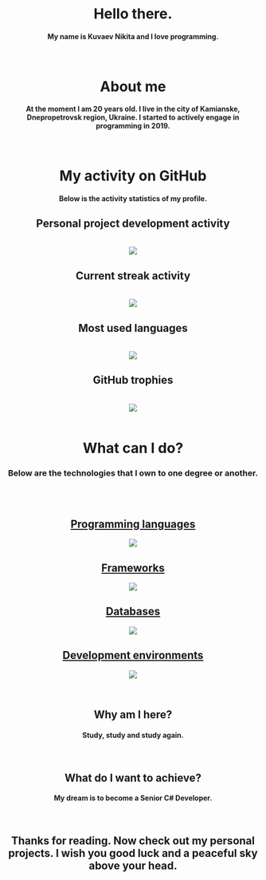 <div align="center">
  <h1>Hello there.</h1>
  <h4>My name is Kuvaev Nikita and I love programming.</h4>
  </br>
  <h1>About me</h1>
  <h4>At the moment I am 20 years old. I live in the city of Kamianske, Dnepropetrovsk region, Ukraine. I started to actively engage in programming in 2019.</h4>
  </br>
  <h1>My activity on GitHub</h1>
  <h4>Below is the activity statistics of my profile.</h4>
  <h2>Personal project development activity</h2>
  <br/>
  <img align="center" src="https://github-readme-stats.vercel.app/api?username=Kuvaev-dev&show_icons=true&include_all_commits=true&theme=radical"/>
  <br/>
  <h2>Current streak activity</h2>
  <br/>
  <img align="center" src="https://streak-stats.demolab.com/?user=Kuvaev-dev&theme=radical"/>
  <br/>
  <h2>Most used languages</h2>
  <br/>
  <img align="center" src="https://github-readme-stats.vercel.app/api/top-langs/?username=Kuvaev-dev&layout=compact&theme=radical"/>
  <br/>
  <h2>GitHub trophies</h2>
  <br/>
  <img align="center" src="https://github-profile-trophy.vercel.app/?username=Kuvaev-dev&no-frame=true&no-bg=true&theme=radical"/>
  <br/>
  <br/>
  <h1>What can I do?</h1>
  <h3>Below are the technologies that I own to one degree or another.</h3>
  <br/>
  <br/>
  <p align="center">
    <a href="https://skillicons.dev">
      <h2>Programming languages</h2>
      <img src="https://skillicons.dev/icons?i=cpp,cs,html,css,js,php,dart,java,ts" />
      <h2>Frameworks</h2>
      <img src="https://skillicons.dev/icons?i=angular,azure,bootstrap,dotnet,express,flutter,heroku,laravel,nodejs,react,redux" />
      <h2>Databases</h2>
      <img src="https://skillicons.dev/icons?i=mongodb,mysql,firebase" />
      <h2>Development environments</h2>
      <img src="https://skillicons.dev/icons?i=git,visualstudio,vscode,powershell,androidstudio" />
    </a>
  </p>
  </br>
  <h2>Why am I here?</h2>
  <h4>Study, study and study again.</h4>
  </br>
  <h2>What do I want to achieve?</h2>
  <h4>My dream is to become a Senior C# Developer.</h4>
  </br>
  <h2>Thanks for reading. Now check out my personal projects. I wish you good luck and a peaceful sky above your head.</h2>
</div>


